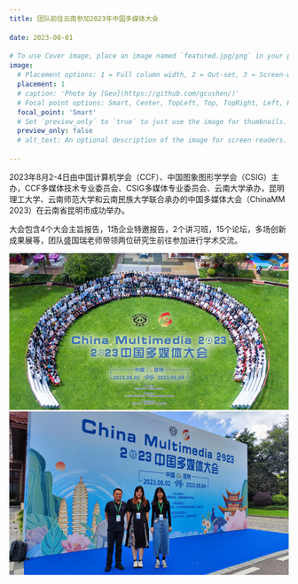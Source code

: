 ```yaml
---
title: 团队前往云南参加2023年中国多媒体大会

date: 2023-08-01

# To use Cover image, place an image named `featured.jpg/png` in your page's folder.
image:
  # Placement options: 1 = Full column width, 2 = Out-set, 3 = Screen-width
  placement: 1
  # caption: 'Photo by [Geo](https://github.com/gcushen/)'
  # Focal point options: Smart, Center, TopLeft, Top, TopRight, Left, Right, BottomLeft, Bottom, BottomRight
  focal_point: 'Smart'
  # Set `preview_only` to `true` to just use the image for thumbnails.
  preview_only: false
  # alt_text: An optional description of the image for screen readers.

---
```

2023年8月2-4日由中国计算机学会（CCF）、中国图象图形学学会（CSIG）主办，CCF多媒体技术专业委员会、CSIG多媒体专业委员会、云南大学承办，昆明理工大学、云南师范大学和云南民族大学联合承办的中国多媒体大会（ChinaMM 2023）在云南省昆明市成功举办。

<!--more-->

大会包含4个大会主旨报告，1场企业特邀报告，2个讲习班，15个论坛，多场创新成果展等，团队盛国瑞老师带领两位研究生前往参加进行学术交流。

![](images/20230802-2.png) 
![](images/20230802-1.png)